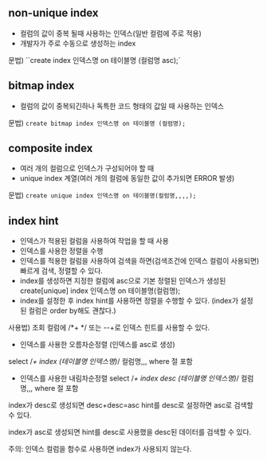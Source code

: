 ## non-unique index
- 컬럼의 값이 중복 될때 사용하는 인덱스(일반 컬럼에 주로 적용)
- 개발자가 주로 수동으로 생성하는 index

문법)
``create index 인덱스명 on 테이블명 (컬럼명 asc);`

## bitmap index
- 컬럼의 값이 중복되긴하나 독특한 코드 형태의 값일 때 사용하는 인덱스

문법)
``create bitmap index 인덱스명 on 테이블명 (컬럼명);``

## composite index
- 여러 개의 컬럼으로 인덱스가 구성되어야 할 때
- unique index 계열(여러 개의 컬럼에 동일한 값이 추가되면 ERROR 발생)

문법)
``create unique index 인덱스명 on 테이블명(컬럼명,,,,);``

## index hint
- 인덱스가 적용된 컬럼을 사용하여 작업을 할 때 사용
- 인덱스를 사용한 정렬을 수행
- 인덱스를 적용한 컬럼을 사용하여 검색을 하면(검색조건에 인덱스 컬럼이 사용되면) 
빠르게 검색, 정렬할 수 있다.
- index를 생성하면 지정한 컬럼에 asc으로 기본 정렬된 인덱스가 생성된 create[unique]
index 인덱스명 on 테이블명(컬럼명); 
- index를 설정한 후 index hint를 사용하면 정렬을 수행할 수 있다.
(index가 설정된 컬럼은 order by해도 괜찮다.)

사용법)
조회 컬럼에 /*+ */ 또는 --+로 인덱스 힌트를 사용할 수 있다.

- 인덱스를 사용한 오름차순정렬 (인덱스를 asc로 생성)

select /*+ index (테이블명 인덱스명)*/ 컬럼명,,,
where 절 포함

- 인덱스를 사용한 내림차순정렬 
select /*+ index desc (테이블명 인덱스명)*/ 컬럼명,,,
where 절 포함

index가 desc로 생성되면 desc+desc=asc
hint를 desc로 설정하면 asc로 검색할 수 있다.

index가 asc로 생성되면 hint를 desc로 사용했을 desc된 데이터를 검색할 수 있다.

주의: 인덱스 컬럼을 함수로 사용하면 index가 사용되지 않는다.